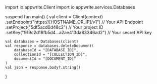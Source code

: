 import io.appwrite.Client
import io.appwrite.services.Databases

suspend fun main() {
    val client = Client(context)
      .setEndpoint("https://[HOSTNAME_OR_IP]/v1") // Your API Endpoint
      .setProject("5df5acd0d48c2") // Your project ID
      .setKey("919c2d18fb5d4...a2ae413da83346ad2") // Your secret API key

    val databases = Databases(client)
    val response = databases.deleteDocument(
        databaseId = "[DATABASE_ID]",
        collectionId = "[COLLECTION_ID]",
        documentId = "[DOCUMENT_ID]"
    )
    val json = response.body?.string()
}